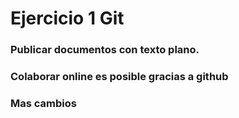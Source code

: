 # Ejercicio 1 Git
### Publicar documentos con texto plano.
### Colaborar online es posible gracias a github
### Mas cambios